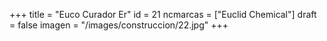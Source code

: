 +++
title = "Euco Curador Er"
id = 21
ncmarcas = ["Euclid Chemical"]
draft = false
imagen = "/images/construccion/22.jpg"
+++

<!--more-->